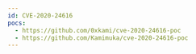 ```yaml
---
id: CVE-2020-24616
pocs:
  - https://github.com/0xkami/cve-2020-24616-poc
  - https://github.com/Kamimuka/cve-2020-24616-poc
---
```


